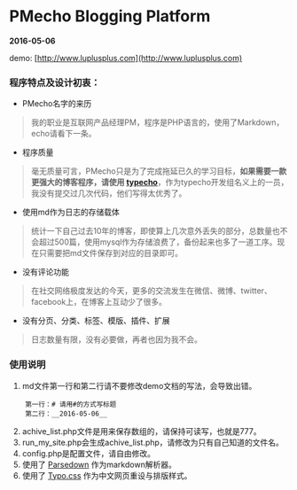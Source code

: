 # PMecho Blogging Platform
__2016-05-06__

demo: [http://www.luplusplus.com](http://www.luplusplus.com)

### 程序特点及设计初衷：

- PMecho名字的来历
> 我的职业是互联网产品经理PM，程序是PHP语言的，使用了Markdown，echo请看下一条。

- 程序质量
> 毫无质量可言，PMecho只是为了完成拖延已久的学习目标，__如果需要一款更强大的博客程序，请使用 [typecho](https://github.com/typecho/)__，作为typecho开发组名义上的一员，我没有提交过几次代码，他们写得太优秀了。

- 使用md作为日志的存储载体
> 统计一下自己过去10年的博客，即使算上几次意外丢失的部分，总数量也不会超过500篇，使用mysql作为存储浪费了，备份起来也多了一道工序。现在只需要把md文件保存到对应的目录即可。

- 没有评论功能
> 在社交网络极度发达的今天，更多的交流发生在微信、微博、twitter、facebook上，在博客上互动少了很多。

- 没有分页、分类、标签、模版、插件、扩展
> 日志数量有限，没有必要做，再者也因为我不会。

### 使用说明
1. md文件第一行和第二行请不要修改demo文档的写法，会导致出错。
```
	第一行：# 请用#的方式写标题
	第二行：__2016-05-06__
```
2. achive_list.php文件是用来保存数组的，请保持可读写，也就是777。
3. run_my_site.php会生成achive_list.php，请修改为只有自己知道的文件名。
4. config.php是配置文件，请自由修改。
5. 使用了 [Parsedown](http://parsedown.org) 作为markdown解析器。
6. 使用了 [Typo.css](https://github.com/sofish/Typo.css) 作为中文网页重设与排版样式。
